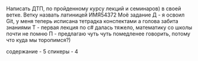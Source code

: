 Написать ДТП, по пройденному курсу лекций и семинаров) в своей ветке. Ветку назвать латиницей ИМЯ54372
Моё задание
Д - я освоил Git, у меня теперь исписана тетрадка конспектами а голова забита знаниями
Т - первая лекция по с# далась тяжело, математику со школы почти не помню
П - предлагаю чуть чуть помедленее говорить, потому что куда мы торопимся?)

содержание - 5
спикеры - 4